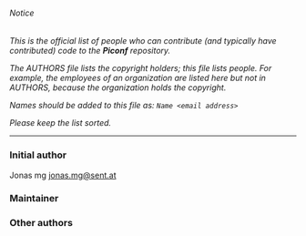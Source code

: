 ###### Notice

*This is the official list of people who can contribute (and typically have
contributed) code to the **Piconf** repository.*

*The AUTHORS file lists the copyright holders; this file lists people. For
example, the employees of an organization are listed here but not in AUTHORS,
because the organization holds the copyright.*

*Names should be added to this file as: `Name <email address>`*

*Please keep the list sorted.*

* * *

### Initial author

Jonas mg <jonas.mg@sent.at>

### Maintainer



### Other authors


